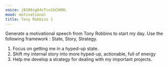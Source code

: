 ```yaml
---
voice: jB108zg64sTcu1kCbN9L
mood: motivational
title: Tony Robbins 1
---
```


Generate a motivational speech from Tony Robbins to start my day.
Use the following framework : State, Story, Strategy.
1. Focus on getting me in a hyped-up state.
2. Shift my internal story into more hyped-up, actionable, full of energy
3. Help me develop a strategy for dealing with my important projects.
